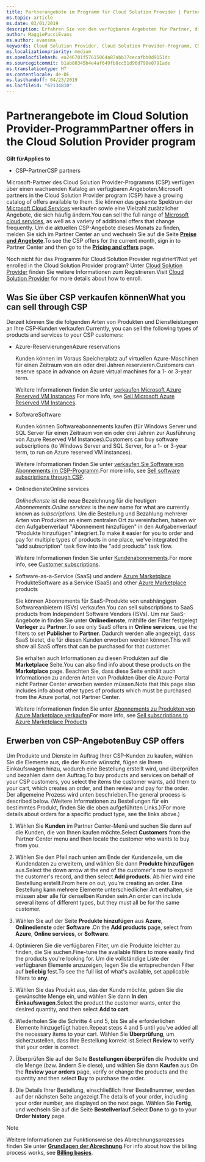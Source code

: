 ```yaml
---
title: Partnerangebote im Programm für Cloud Solution Provider | Partner Center
ms.topic: article
ms.date: 03/01/2019
description: Erfahren Sie von den verfügbaren Angeboten für Partner, die über das Cloud Solution Provider-Programm verkaufen.
author: MaggiePucciEvans
ms.author: evansma
keywords: Cloud Solution Provider, Cloud Solution Provider-Programm, CSP, Produkt hinzufügen, an Kunden verkaufen, Partnerangebote, CSP-Angebote, cloudbasierte Dienste, Azure, Office 365, Dynamics, CSP-Partner, in CSP verkaufen, Azure-RI, Azure Reserved Virtual Machine Instances, Azure Reservations, Onlinedienste, Abonnementsoftware, AHUB, SQL Server auf Azure, Windows Server auf Azure, Kundenabonnements
ms.localizationpriority: medium
ms.openlocfilehash: ea246701f57615064a87abb37cecafbb0d9151dc
ms.sourcegitcommit: b1ab80345b4e4af649fb8cc51d96d798e0791ade
ms.translationtype: HT
ms.contentlocale: de-DE
ms.lasthandoff: 04/23/2019
ms.locfileid: "62134810"
---
```

# <a name="partner-offers-in-the-cloud-solution-provider-program"></a><span data-ttu-id="6f3cb-104">Partnerangebote im Cloud Solution Provider-Programm</span><span class="sxs-lookup"><span data-stu-id="6f3cb-104">Partner offers in the Cloud Solution Provider program</span></span> 

<span data-ttu-id="6f3cb-105">**Gilt für**</span><span class="sxs-lookup"><span data-stu-id="6f3cb-105">**Applies to**</span></span>

-  <span data-ttu-id="6f3cb-106">CSP-Partner</span><span class="sxs-lookup"><span data-stu-id="6f3cb-106">CSP partners</span></span>

<span data-ttu-id="6f3cb-107">Microsoft-Partner des Cloud Solution Provider-Programms (CSP) verfügen über einen wachsenden Katalog an verfügbaren Angeboten.</span><span class="sxs-lookup"><span data-stu-id="6f3cb-107">Microsoft partners in the Cloud Solution Provider program (CSP) have a growing catalog of offers available to them.</span></span> <span data-ttu-id="6f3cb-108">Sie können das gesamte Spektrum der [Microsoft Cloud Services](https://partner.microsoft.com/cloud-solution-provider/products-and-services) verkaufen sowie eine Vielzahl zusätzlicher Angebote, die sich häufig ändern.</span><span class="sxs-lookup"><span data-stu-id="6f3cb-108">You can sell the full range of [Microsoft cloud services](https://partner.microsoft.com/cloud-solution-provider/products-and-services), as well as a variety of additional offers that change frequently.</span></span> <span data-ttu-id="6f3cb-109">Um die aktuellen CSP-Angebote dieses Monats zu finden, melden Sie sich im Partner Center an und wechseln Sie auf die Seite [**Preise und Angebote**](https://partnercenter.microsoft.com/pcv/sales).</span><span class="sxs-lookup"><span data-stu-id="6f3cb-109">To see the CSP offers for the current month, sign in to Partner Center and then go to the [**Pricing and offers**](https://partnercenter.microsoft.com/pcv/sales) page.</span></span>  

<span data-ttu-id="6f3cb-110">Noch nicht für das Programm für Cloud Solution Provider registriert?</span><span class="sxs-lookup"><span data-stu-id="6f3cb-110">Not yet enrolled in the Cloud Solution Provider program?</span></span> <span data-ttu-id="6f3cb-111">Unter [Cloud Solution Provider](https://partner.microsoft.com/cloud-solution-provider) finden Sie weitere Informationen zum Registrieren.</span><span class="sxs-lookup"><span data-stu-id="6f3cb-111">Visit [Cloud Solution Provider](https://partner.microsoft.com/cloud-solution-provider) for more details about how to enroll.</span></span> 

## <a name="what-you-can-sell-through-csp"></a><span data-ttu-id="6f3cb-112">Was Sie über CSP verkaufen können</span><span class="sxs-lookup"><span data-stu-id="6f3cb-112">What you can sell through CSP</span></span>

<span data-ttu-id="6f3cb-113">Derzeit können Sie die folgenden Arten von Produkten und Dienstleistungen an Ihre CSP-Kunden verkaufen:</span><span class="sxs-lookup"><span data-stu-id="6f3cb-113">Currently, you can sell the following types of products and services to your CSP customers:</span></span>

- <span data-ttu-id="6f3cb-114">Azure-Reservierungen</span><span class="sxs-lookup"><span data-stu-id="6f3cb-114">Azure reservations</span></span><br> 

    <span data-ttu-id="6f3cb-115">Kunden können im Voraus Speicherplatz auf virtuellen Azure-Maschinen für einen Zeitraum von ein oder drei Jahren reservieren.</span><span class="sxs-lookup"><span data-stu-id="6f3cb-115">Customers can reserve space in advance on Azure virtual machines for a 1- or 3-year term.</span></span><br>
    
    <span data-ttu-id="6f3cb-116">Weitere Informationen finden Sie unter [verkaufen Microsoft Azure Reserved VM Instances](azure-reservations.md).</span><span class="sxs-lookup"><span data-stu-id="6f3cb-116">For more info, see [Sell Microsoft Azure Reserved VM Instances](azure-reservations.md).</span></span>

- <span data-ttu-id="6f3cb-117">Software</span><span class="sxs-lookup"><span data-stu-id="6f3cb-117">Software</span></span><br>

    <span data-ttu-id="6f3cb-118">Kunden können Softwareabonnements kaufen (für Windows Server und SQL Server für einen Zeitraum von ein oder drei Jahren zur Ausführung von Azure Reserved VM Instances).</span><span class="sxs-lookup"><span data-stu-id="6f3cb-118">Customers can buy software subscriptions (to Windows Server and SQL Server, for a 1- or 3-year term, to run on Azure reserved VM instances).</span></span><br>
 
    <span data-ttu-id="6f3cb-119">Weitere Informationen finden Sie unter [verkaufen Sie Software von Abonnements im CSP-Programm](csp-software-subscriptions.md).</span><span class="sxs-lookup"><span data-stu-id="6f3cb-119">For more info, see [Sell software subscriptions through CSP](csp-software-subscriptions.md).</span></span>  

- <span data-ttu-id="6f3cb-120">Onlinedienste</span><span class="sxs-lookup"><span data-stu-id="6f3cb-120">Online services</span></span><br>

    <span data-ttu-id="6f3cb-121">*Onlinedienste* ist die neue Bezeichnung für die heutigen *Abonnements*.</span><span class="sxs-lookup"><span data-stu-id="6f3cb-121">*Online services* is the new name for what are currently known as *subscriptions*.</span></span> <span data-ttu-id="6f3cb-122">Um die Bestellung und Bezahlung mehrerer Arten von Produkten an einem zentralen Ort zu vereinfachen, haben wir den Aufgabenverlauf "Abonnement hinzufügen" in den Aufgabenverlauf "Produkte hinzufügen" integriert.</span><span class="sxs-lookup"><span data-stu-id="6f3cb-122">To make it easier for you to order and pay for multiple types of products in one place, we've integrated the "add subscription" task flow into the "add products" task flow.</span></span><br>
    
    <span data-ttu-id="6f3cb-123">Weitere Informationen finden Sie unter [Kundenabonnements](customer-subscriptions.md).</span><span class="sxs-lookup"><span data-stu-id="6f3cb-123">For more info, see [Customer subscriptions](customer-subscriptions.md).</span></span>

- <span data-ttu-id="6f3cb-124">Software-as-a-Service (SaaS) und andere [Azure Marketplace](https://azuremarketplace.microsoft.com/marketplace) Produkte</span><span class="sxs-lookup"><span data-stu-id="6f3cb-124">Software as a Service (SaaS) and other [Azure Marketplace](https://azuremarketplace.microsoft.com/marketplace) products</span></span><br>

    <span data-ttu-id="6f3cb-125">Sie können Abonnements für SaaS-Produkte von unabhängigen Softwareanbietern (ISVs) verkaufen.</span><span class="sxs-lookup"><span data-stu-id="6f3cb-125">You can sell subscriptions to SaaS products from Independent Software Vendors (ISVs).</span></span> <span data-ttu-id="6f3cb-126">Um nur SaaS-Angebote in finden Sie unter **Onlinedienste**, mithilfe der Filter festgelegt **Verleger** zu **Partner**.</span><span class="sxs-lookup"><span data-stu-id="6f3cb-126">To see only SaaS offers in **Online services**, use the filters to set **Publisher** to **Partner**.</span></span> <span data-ttu-id="6f3cb-127">Dadurch werden alle angezeigt, dass SaaS bietet, die für diesen Kunden erworben werden können.</span><span class="sxs-lookup"><span data-stu-id="6f3cb-127">This will show all SaaS offers that can be purchased for that customer.</span></span><br>
    
    <span data-ttu-id="6f3cb-128">Sie erhalten auch Informationen zu diesen Produkten auf die **Marketplace** Seite.</span><span class="sxs-lookup"><span data-stu-id="6f3cb-128">You can also find info about these products on the **Marketplace** page.</span></span> <span data-ttu-id="6f3cb-129">Beachten Sie, dass diese Seite enthält auch Informationen zu anderen Arten von Produkten über die Azure-Portal nicht Partner Center erworben werden müssen.</span><span class="sxs-lookup"><span data-stu-id="6f3cb-129">Note that this page also includes info about other types of products which must be purchased from the Azure portal, not Partner Center.</span></span><br>

    <span data-ttu-id="6f3cb-130">Weitere Informationen finden Sie unter [Abonnements zu Produkten von Azure Marketplace verkaufen](sell-marketplace-products.md)</span><span class="sxs-lookup"><span data-stu-id="6f3cb-130">For more info, see [Sell subscriptions to Azure Marketplace Products](sell-marketplace-products.md)</span></span>


## <a name="buy-csp-offers"></a><span data-ttu-id="6f3cb-131">Erwerben von CSP-Angeboten</span><span class="sxs-lookup"><span data-stu-id="6f3cb-131">Buy CSP offers</span></span>

<span data-ttu-id="6f3cb-132">Um Produkte und Dienste im Auftrag Ihrer CSP-Kunden zu kaufen, wählen Sie die Elemente aus, die der Kunde wünscht, fügen sie Ihrem Einkaufswagen hinzu, wodurch eine Bestellung erstellt wird, und überprüfen und bezahlen dann den Auftrag.</span><span class="sxs-lookup"><span data-stu-id="6f3cb-132">To buy products and services on behalf of your CSP customers, you select the items the customer wants, add them to your cart, which creates an order, and then review and pay for the order.</span></span> <span data-ttu-id="6f3cb-133">Der allgemeine Prozess wird unten beschrieben.</span><span class="sxs-lookup"><span data-stu-id="6f3cb-133">The general process is described below.</span></span> <span data-ttu-id="6f3cb-134">(Weitere Informationen zu Bestellungen für ein bestimmtes Produkt, finden Sie die oben aufgeführten Links.)</span><span class="sxs-lookup"><span data-stu-id="6f3cb-134">(For more details about orders for a specific product type, see the links above.)</span></span>

1. <span data-ttu-id="6f3cb-135">Wählen Sie **Kunden** im Partner Center-Menü und suchen Sie dann auf die Kunden, die von Ihnen kaufen möchte.</span><span class="sxs-lookup"><span data-stu-id="6f3cb-135">Select **Customers** from the Partner Center menu and then locate the customer who wants to buy from you.</span></span> 

2. <span data-ttu-id="6f3cb-136">Wählen Sie den Pfeil nach unten am Ende der Kundenzeile, um die Kundendaten zu erweitern, und wählen Sie dann **Produkte hinzufügen** aus.</span><span class="sxs-lookup"><span data-stu-id="6f3cb-136">Select the down arrow at the end of the customer's row to expand the customer's record, and then select **Add products**.</span></span> <span data-ttu-id="6f3cb-137">Ab hier wird eine Bestellung erstellt.</span><span class="sxs-lookup"><span data-stu-id="6f3cb-137">From here on out, you're creating an order.</span></span> <span data-ttu-id="6f3cb-138">Eine Bestellung kann mehrere Elemente unterschiedlicher Art enthalten, sie müssen aber alle für denselben Kunden sein.</span><span class="sxs-lookup"><span data-stu-id="6f3cb-138">An order can include several items of different types, but they must all be for the same customer.</span></span>

3. <span data-ttu-id="6f3cb-139">Wählen Sie auf der Seite **Produkte hinzufügen** aus **Azure**, **Onlinedienste** oder **Software** .</span><span class="sxs-lookup"><span data-stu-id="6f3cb-139">On the **Add products** page, select from **Azure**, **Online services**, or **Software**.</span></span>

4. <span data-ttu-id="6f3cb-140">Optimieren Sie die verfügbaren Filter, um die Produkte leichter zu finden, die Sie suchen.</span><span class="sxs-lookup"><span data-stu-id="6f3cb-140">Fine-tune the available filters to more easily find the products you're looking for.</span></span> <span data-ttu-id="6f3cb-141">Um die vollständige Liste der verfügbaren Elemente anzuzeigen, legen Sie die entsprechenden Filter auf **beliebig** fest.</span><span class="sxs-lookup"><span data-stu-id="6f3cb-141">To see the full list of what's available, set applicable filters to **any**.</span></span> 

5. <span data-ttu-id="6f3cb-142">Wählen Sie das Produkt aus, das der Kunde möchte, geben Sie die gewünschte Menge ein, und wählen Sie dann **In den Einkaufswagen**.</span><span class="sxs-lookup"><span data-stu-id="6f3cb-142">Select the product the customer wants, enter the desired quantity, and then select **Add to cart**.</span></span>

6. <span data-ttu-id="6f3cb-143">Wiederholen Sie die Schritte 4 und 5, bis Sie alle erforderlichen Elemente hinzugefügt haben.</span><span class="sxs-lookup"><span data-stu-id="6f3cb-143">Repeat steps 4 and 5 until you’ve added all the necessary items to your cart.</span></span> <span data-ttu-id="6f3cb-144">Wählen Sie **Überprüfung**, um sicherzustellen, dass Ihre Bestellung korrekt ist.</span><span class="sxs-lookup"><span data-stu-id="6f3cb-144">Select **Review** to verify that your order is correct.</span></span>  

7. <span data-ttu-id="6f3cb-145">Überprüfen Sie auf der Seite **Bestellungen überprüfen** die Produkte und die Menge (bzw. ändern Sie diese), und wählen Sie dann **Kaufen** aus.</span><span class="sxs-lookup"><span data-stu-id="6f3cb-145">On the **Review your orders** page, verify or change the products and the quantity and then select **Buy** to purchase the order.</span></span> 

8. <span data-ttu-id="6f3cb-146">Die Details Ihrer Bestellung, einschließlich Ihrer Bestellnummer, werden auf der nächsten Seite angezeigt.</span><span class="sxs-lookup"><span data-stu-id="6f3cb-146">The details of your order, including your order number, are displayed on the next page.</span></span> <span data-ttu-id="6f3cb-147">Wählen Sie **Fertig**, und wechseln Sie auf die Seite **Bestellverlauf**.</span><span class="sxs-lookup"><span data-stu-id="6f3cb-147">Select **Done** to go to your **Order history** page.</span></span> 

> [!NOTE]
> <span data-ttu-id="6f3cb-148">Weitere Informationen zur Funktionsweise des Abrechnungsprozesses finden Sie unter [ **Grundlagen der Abrechnung**](https://docs.microsoft.com/en-us/partner-center/billing-basics).</span><span class="sxs-lookup"><span data-stu-id="6f3cb-148">For info about how the billing process works, see [**Billing basics**](https://docs.microsoft.com/en-us/partner-center/billing-basics).</span></span>


